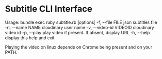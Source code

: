 # Subtitle CLI Interface

Usage: bundle exec ruby subtitle.rb [options]
    -f, --file FILE                  json subtitles file
    -n, --name NAME                  cloudinary user name
    -v, --video-id VIDEOID           cloudinary video id
    -p, --play                       play video if present.  If absent, display URL
    -h, --help                       display this help and exit

Playing the video on linux depends on Chrome being present and on your PATH.
